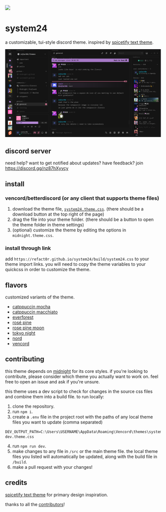 
<img src="https://github.com/refact0r/system24/raw/main/assets/preview.png">

# system24

a customizable, tui-style discord theme. inspired by [spicetify text theme](https://github.com/spicetify/spicetify-themes/tree/master/text).

<img src="https://github.com/refact0r/system24/raw/main/assets/screenshot.png">

## discord server

need help? want to get notified about updates? have feedback? join <https://discord.gg/nz87hXyvcy>

## install

### vencord/betterdiscord (or any client that supports theme files)

1. download the theme file, [`system24.theme.css`](https://github.com/refact0r/system24/blob/main/theme/system24.theme.css). (there should be a download button at the top right of the page)
2. drag the file into your theme folder. (there should be a button to open the theme folder in theme settings)
3. (optional) customize the theme by editing the options in `midnight.theme.css`.

### install through link

add `https://refact0r.github.io/system24/build/system24.css` to your theme import links. you will need to copy the theme variables to your quickcss in order to customize the theme.

## flavors

customized variants of the theme.

- [catppuccin mocha](https://github.com/refact0r/system24/blob/main/theme/flavors/system24-catppuccin-mocha.theme.css)
- [catppuccin macchiato](https://github.com/refact0r/system24/blob/main/theme/flavors/system24-catppuccin-macchiato.theme.css)
- [everforest](https://github.com/refact0r/system24/blob/main/theme/flavors/system24-everforest.theme.css)
- [rosé pine](https://github.com/refact0r/system24/blob/main/theme/flavors/system24-rose-pine.theme.css)
- [rose pine moon](https://github.com/refact0r/system24/blob/main/theme/flavors/system24-rose-pine-moon.theme.css)
- [tokyo night](https://github.com/refact0r/system24/blob/main/theme/flavors/system24-tokyo-night.theme.css)
- [nord](https://github.com/refact0r/system24/blob/main/theme/flavors/system24-nord.theme.css)
- [vencord](https://github.com/refact0r/system24/blob/main/theme/flavors/system24-vencord.theme.css)

## contributing

this theme depends on [midnight](https://github.com/refact0r/midnight-discord) for its core styles. if you're looking to contribute, please consider which theme you actually want to work on. feel free to open an issue and ask if you're unsure.

this theme uses a dev script to check for changes in the source css files and combine them into a build file. to run locally:

1. clone the repository.
2. run `npm i`.
3. create a `.env` file in the project root with the paths of any local theme files you want to update (comma separated)

```
DEV_OUTPUT_PATH=C:\Users\USERNAME\AppData\Roaming\Vencord\themes\system24-dev.theme.css
```

4. run `npm run dev`.
5. make changes to any file in `/src` or the main theme file. the local theme files you listed will automatically be updated, along with the build file in `/build`.
6. make a pull request with your changes!

## credits

[spicetify text theme](https://github.com/spicetify/spicetify-themes/tree/master/text) for primary design inspiration.

thanks to all the [contributors](https://github.com/refact0r/system24/graphs/contributors)!

